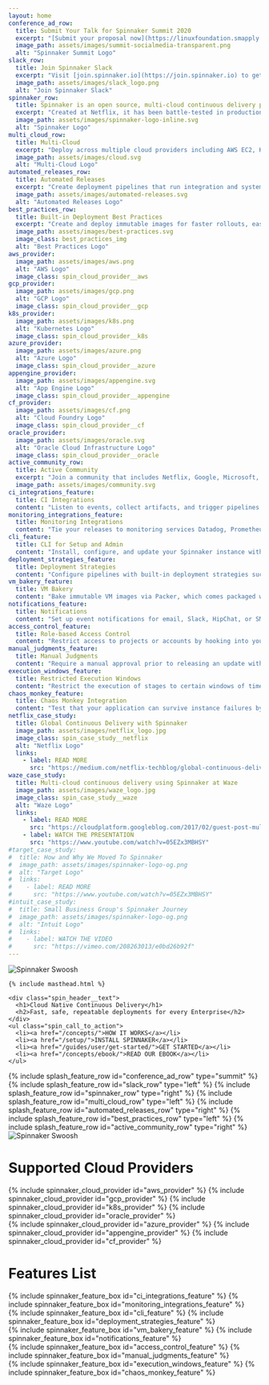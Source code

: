 ```yaml
---
layout: home
conference_ad_row:
  title: Submit Your Talk for Spinnaker Summit 2020
  excerpt: "[Submit your proposal now](https://linuxfoundation.smapply.io/prog/spinnaker_summit_2020/) to lead a session at Spinnaker Summit October 19-November 12. We're seeking content on technology topics from across the SDLC, including talks, discussions, workshops, informal fireside interviews, product demos, and more. Be creative! Bonus: a Summit Gardening Days hackathon with free compute will be running all month long! [Learn more](https://www.spinnakersummit.com)."
  image_path: assets/images/summit-socialmedia-transparent.png
  alt: "Spinnaker Summit Logo"
slack_row:
  title: Join Spinnaker Slack
  excerpt: "Visit [join.spinnaker.io](https://join.spinnaker.io) to get help on Spinnaker Slack, a place for the community to come together. Use this vibrant workspace to ask and answer questions, connect with other operators and users, discuss issues with SIGs, and learn about Spinnaker!"
  image_path: assets/images/slack_logo.png
  alt: "Join Spinnaker Slack"
spinnaker_row:
  title: Spinnaker is an open source, multi-cloud continuous delivery platform for releasing software changes with high velocity and confidence.
  excerpt: "Created at Netflix, it has been battle-tested in production by hundreds of teams over millions of deployments. It combines a powerful and flexible pipeline management system with integrations to the major cloud providers."
  image_path: assets/images/spinnaker-logo-inline.svg
  alt: "Spinnaker Logo"
multi_cloud_row:
  title: Multi-Cloud
  excerpt: "Deploy across multiple cloud providers including AWS EC2, Kubernetes, Google Compute Engine, Google Kubernetes Engine, Google App Engine, Microsoft Azure, Openstack, Cloud Foundry, and Oracle Cloud Infrastructure, with DC/OS coming soon."
  image_path: assets/images/cloud.svg
  alt: "Multi-Cloud Logo"
automated_releases_row:
  title: Automated Releases
  excerpt: "Create deployment pipelines that run integration and system tests, spin up and down server groups, and monitor your rollouts. Trigger pipelines via git events, Jenkins, Travis CI, Docker, CRON, or other Spinnaker pipelines."
  image_path: assets/images/automated-releases.svg
  alt: "Automated Releases Logo"
best_practices_row:
  title: Built-in Deployment Best Practices
  excerpt: "Create and deploy immutable images for faster rollouts, easier rollbacks, and the elimination of hard to debug configuration drift issues. Leverage an immutable infrastructure in the cloud with built-in deployment strategies such as red/black and canary deployments."
  image_path: assets/images/best-practices.svg    
  image_class: best_practices_img
  alt: "Best Practices Logo"
aws_provider:
  image_path: assets/images/aws.png
  alt: "AWS Logo"
  image_class: spin_cloud_provider__aws
gcp_provider:
  image_path: assets/images/gcp.png
  alt: "GCP Logo"
  image_class: spin_cloud_provider__gcp
k8s_provider:
  image_path: assets/images/k8s.png
  alt: "Kubernetes Logo"
  image_class: spin_cloud_provider__k8s
azure_provider:
  image_path: assets/images/azure.png
  alt: "Azure Logo"
  image_class: spin_cloud_provider__azure
appengine_provider:
  image_path: assets/images/appengine.svg
  alt: "App Engine Logo"
  image_class: spin_cloud_provider__appengine
cf_provider:
  image_path: assets/images/cf.png
  alt: "Cloud Foundry Logo"
  image_class: spin_cloud_provider__cf
oracle_provider:
  image_path: assets/images/oracle.svg
  alt: "Oracle Cloud Infrastructure Logo"
  image_class: spin_cloud_provider__oracle
active_community_row:
  title: Active Community
  excerpt: "Join a community that includes Netflix, Google, Microsoft, Veritas, Target, Kenzan, Schibsted, and many others, actively working to maintain and improve Spinnaker."
  image_path: assets/images/community.svg
ci_integrations_feature:
  title: CI Integrations
  content: "Listen to events, collect artifacts, and trigger pipelines from Jenkins or Travis CI. Triggers via git, cron, or a new image in a docker registry are also supported."
monitoring_integrations_feature:
  title: Monitoring Integrations
  content: "Tie your releases to monitoring services Datadog, Prometheus, Stackdriver, SignalFx, or New Relic using their metrics for canary analysis."
cli_feature:
  title: CLI for Setup and Admin
  content: "Install, configure, and update your Spinnaker instance with halyard, Spinnaker’s CLI tool."
deployment_strategies_feature:
  title: Deployment Strategies
  content: "Configure pipelines with built-in deployment strategies such as highlander and red/black,  with rolling red/black and canary in active development, or define your own custom strategy."
vm_bakery_feature:
  title: VM Bakery
  content: "Bake immutable VM images via Packer, which comes packaged with Spinnaker and offers support for Chef and Puppet templates."
notifications_feature:
  title: Notifications
  content: "Set up event notifications for email, Slack, HipChat, or SMS (via Twilio)."
access_control_feature:
  title: Role-based Access Control
  content: "Restrict access to projects or accounts by hooking into your internal authentication system using OAuth, SAML, LDAP, X.509 certs, Google Groups, Azure Groups, or GitHub Teams."
manual_judgments_feature:
  title: Manual Judgments
  content: "Require a manual approval prior to releasing an update with a manual judgement stage."
execution_windows_feature:
  title: Restricted Execution Windows
  content: "Restrict the execution of stages to certain windows of time, making sure deployments happen during off-peak traffic or when the right people are on hand to monitor the roll-out."
chaos_monkey_feature:
  title: Chaos Monkey Integration
  content: "Test that your application can survive instance failures by terminating them on purpose."
netflix_case_study:
  title: Global Continuous Delivery with Spinnaker
  image_path: assets/images/netflix_logo.jpg
  image_class: spin_case_study__netflix
  alt: "Netflix Logo"
  links:
    - label: READ MORE
      src: "https://medium.com/netflix-techblog/global-continuous-delivery-with-spinnaker-2a6896c23ba7"
waze_case_study:
  title: Multi-cloud continuous delivery using Spinnaker at Waze
  image_path: assets/images/waze_logo.jpg
  image_class: spin_case_study__waze
  alt: "Waze Logo"
  links:
    - label: READ MORE
      src: "https://cloudplatform.googleblog.com/2017/02/guest-post-multi-cloud-continuous-delivery-using-Spinnaker-at-Waze.html"
    - label: WATCH THE PRESENTATION
      src: "https://www.youtube.com/watch?v=05EZx3MBHSY"
#target_case_study:
#  title: How and Why We Moved To Spinnaker
#  image_path: assets/images/spinnaker-logo-og.png
#  alt: "Target Logo"
#  links:
#    - label: READ MORE
#      src: "https://www.youtube.com/watch?v=05EZx3MBHSY"
#intuit_case_study:
#  title: Small Business Group's Spinnaker Journey
#  image_path: assets/images/spinnaker-logo-og.png
#  alt: "Intuit Logo"
#  links:
#    - label: WATCH THE VIDEO
#      src: "https://vimeo.com/208263013/e0bd26b92f"
---
```


<div class="spin_header">
  <img class="spin_header__swoosh" src="{{ "assets/images/top-right-swoosh.svg" | absolute_url }}" alt="Spinnaker Swoosh"/>
  <div class="spin_header__inner_wrap">

    {% include masthead.html %}

    <div class="spin_header__text">
      <h1>Cloud Native Continuous Delivery</h1>
      <h2>Fast, safe, repeatable deployments for every Enterprise</h2>
    </div>
    <ul class="spin_call_to_action">
      <li><a href="/concepts/">HOW IT WORKS</a></li>
      <li><a href="/setup/">INSTALL SPINNAKER</a></li>
      <li><a href="/guides/user/get-started/">GET STARTED</a></li>
      <li><a href="/concepts/ebook/">READ OUR EBOOK</a></li>
    </ul>
  </div>
</div>

<div class="spin_header__push_down">
{% include splash_feature_row id="conference_ad_row" type="summit" %}
{% include splash_feature_row id="slack_row" type="left" %}
{% include splash_feature_row id="spinnaker_row" type="right" %}
{% include splash_feature_row id="multi_cloud_row" type="left" %}
{% include splash_feature_row id="automated_releases_row" type="right" %}
{% include splash_feature_row id="best_practices_row" type="left" %}
{% include splash_feature_row id="active_community_row" type="right" %}
</div>
<div class="spin_cloud_providers">
  <img class="spin_cloud_providers__swoosh" src="{{ "assets/images/left-swoosh.svg" | absolute_url }}" alt="Spinnaker Swoosh"/>
  <div class="spin_cloud_providers__blue">
    <div class="spin_cloud_providers__wrapper">
      <h1 class="spin_cloud_providers__header">Supported Cloud Providers</h1>
      <div class="clearfix">
        {% include spinnaker_cloud_provider id="aws_provider" %}
        {% include spinnaker_cloud_provider id="gcp_provider" %}
        {% include spinnaker_cloud_provider id="k8s_provider" %}
        {% include spinnaker_cloud_provider id="oracle_provider" %}
      </div>
      <div class="clearfix">
        {% include spinnaker_cloud_provider id="azure_provider" %}
        {% include spinnaker_cloud_provider id="appengine_provider" %}
        {% include spinnaker_cloud_provider id="cf_provider" %}
      </div>
    </div>
  </div>  
</div>

<h1 class="spin__heading spin_cloud_providers__push_down">Features List</h1>
<div class="clearfix">
  {% include spinnaker_feature_box id="ci_integrations_feature" %}
  {% include spinnaker_feature_box id="monitoring_integrations_feature" %}
</div>
<div class="clearfix">
  {% include spinnaker_feature_box id="cli_feature" %}
  {% include spinnaker_feature_box id="deployment_strategies_feature" %}
</div>
<div class="clearfix">
  {% include spinnaker_feature_box id="vm_bakery_feature" %}
  {% include spinnaker_feature_box id="notifications_feature" %}
</div>
<div class="clearfix">
  {% include spinnaker_feature_box id="access_control_feature" %}
  {% include spinnaker_feature_box id="manual_judgments_feature" %}
</div>
<div class="clearfix">
  {% include spinnaker_feature_box id="execution_windows_feature" %}
  {% include spinnaker_feature_box id="chaos_monkey_feature" %}
</div>

<!-- <h1 class="spin__heading mt2">Case Studies</h1>

<div class="clearfix">
  {% include spinnaker_case_study id="netflix_case_study" %}
  {% include spinnaker_case_study id="waze_case_study" %}
</div> -->

<!-- <div class="clearfix">
  {% include spinnaker_case_study id="target_case_study" %}
  {% include spinnaker_case_study id="intuit_case_study" %}
</div> -->
